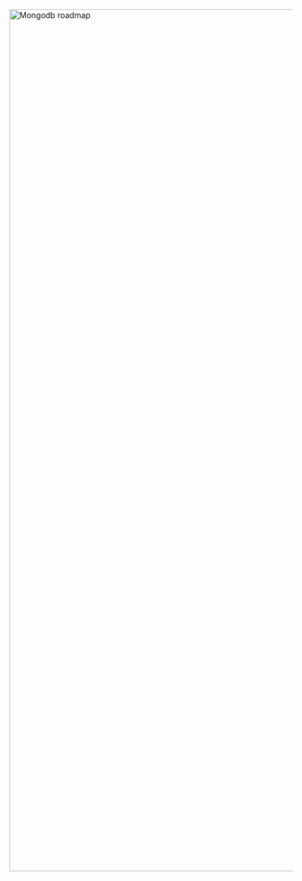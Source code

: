 <img width="1024" height="1536" alt="Mongodb roadmap" src="https://github.com/user-attachments/assets/cd476edb-c134-4176-9918-086eaf863340" />
